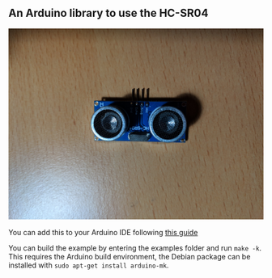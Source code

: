 ## An Arduino library to use the HC-SR04

![Image of HC-SR04 Board](/hcsr04.png?raw=true)

You can add this to your Arduino IDE following
[this guide](https://www.arduino.cc/en/guide/libraries)

You can build the example by entering the examples folder and run
`make -k`. This requires the Arduino build environment, the Debian
package can be installed with `sudo apt-get install arduino-mk`.
